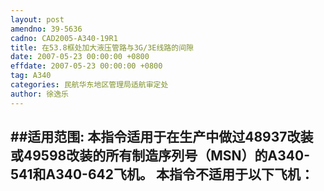 ```yaml
---
layout: post
amendno: 39-5636
cadno: CAD2005-A340-19R1
title: 在53.8框处加大液压管路与3G/3E线路的间隙
date: 2007-05-23 00:00:00 +0800
effdate: 2007-05-23 00:00:00 +0800
tag: A340
categories: 民航华东地区管理局适航审定处
author: 徐逸乐
---
```


##适用范围:
本指令适用于在生产中做过48937改装或49598改装的所有制造序列号（MSN）的A340-541和A340-642飞机。 本指令不适用于以下飞机：
-

